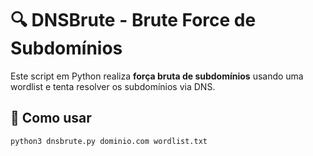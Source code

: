 # 🔍 DNSBrute - Brute Force de Subdomínios

Este script em Python realiza **força bruta de subdomínios** usando uma wordlist e tenta resolver os subdomínios via DNS.

## 🚀 Como usar

```bash
python3 dnsbrute.py dominio.com wordlist.txt
